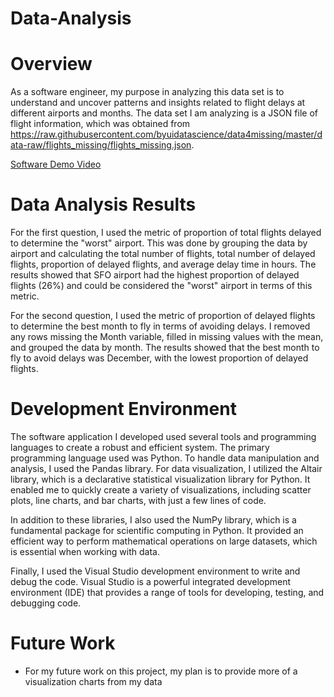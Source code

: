 # Data-Analysis

# Overview

As a software engineer, my purpose in analyzing this data set is to understand and uncover patterns and insights related to flight delays at different airports and months. The data set I am analyzing is a JSON file of flight information, which was obtained from https://raw.githubusercontent.com/byuidatascience/data4missing/master/data-raw/flights_missing/flights_missing.json.


[Software Demo Video](http://youtube.link.goes.here)

# Data Analysis Results

For the first question, I used the metric of proportion of total flights delayed to determine the "worst" airport. This was done by grouping the data by airport and calculating the total number of flights, total number of delayed flights, proportion of delayed flights, and average delay time in hours. The results showed that SFO airport had the highest proportion of delayed flights (26%) and could be considered the "worst" airport in terms of this metric.

For the second question, I used the metric of proportion of delayed flights to determine the best month to fly in terms of avoiding delays. I removed any rows missing the Month variable, filled in missing values with the mean, and grouped the data by month. The results showed that the best month to fly to avoid delays was December, with the lowest proportion of delayed flights.

# Development Environment

The software application I developed used several tools and programming languages to create a robust and efficient system. The primary programming language used was Python. To handle data manipulation and analysis, I used the Pandas library. For data visualization, I utilized the Altair library, which is a declarative statistical visualization library for Python. It enabled me to quickly create a variety of visualizations, including scatter plots, line charts, and bar charts, with just a few lines of code.

In addition to these libraries, I also used the NumPy library, which is a fundamental package for scientific computing in Python. It provided an efficient way to perform mathematical operations on large datasets, which is essential when working with data.

Finally, I used the Visual Studio development environment to write and debug the code. Visual Studio is a powerful integrated development environment (IDE) that provides a range of tools for developing, testing, and debugging code.


# Future Work

* For my future work on this project, my plan is to provide more of a visualization charts from my data
